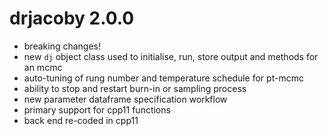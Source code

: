 # drjacoby 2.0.0

* breaking changes!
* new `dj` object class used to initialise, run, store output and methods for an mcmc
* auto-tuning of rung number and temperature schedule for pt-mcmc
* ability to stop and restart burn-in or sampling process
* new parameter dataframe specification workflow
* primary support for cpp11 functions
* back end re-coded in cpp11
